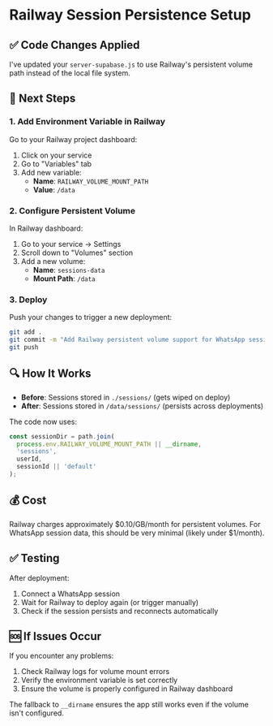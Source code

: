 # Railway Session Persistence Setup

## ✅ Code Changes Applied

I've updated your `server-supabase.js` to use Railway's persistent volume path instead of the local file system.

## 🚀 Next Steps

### 1. Add Environment Variable in Railway

Go to your Railway project dashboard:
1. Click on your service
2. Go to "Variables" tab
3. Add new variable:
   - **Name**: `RAILWAY_VOLUME_MOUNT_PATH`
   - **Value**: `/data`

### 2. Configure Persistent Volume

In Railway dashboard:
1. Go to your service → Settings
2. Scroll down to "Volumes" section
3. Add a new volume:
   - **Name**: `sessions-data`
   - **Mount Path**: `/data`

### 3. Deploy

Push your changes to trigger a new deployment:
```bash
git add .
git commit -m "Add Railway persistent volume support for WhatsApp sessions"
git push
```

## 🔍 How It Works

- **Before**: Sessions stored in `./sessions/` (gets wiped on deploy)
- **After**: Sessions stored in `/data/sessions/` (persists across deployments)

The code now uses:
```javascript
const sessionDir = path.join(
  process.env.RAILWAY_VOLUME_MOUNT_PATH || __dirname, 
  'sessions', 
  userId, 
  sessionId || 'default'
);
```

## 💰 Cost

Railway charges approximately $0.10/GB/month for persistent volumes. For WhatsApp session data, this should be very minimal (likely under $1/month).

## ✅ Testing

After deployment:
1. Connect a WhatsApp session
2. Wait for Railway to deploy again (or trigger manually)
3. Check if the session persists and reconnects automatically

## 🆘 If Issues Occur

If you encounter any problems:
1. Check Railway logs for volume mount errors
2. Verify the environment variable is set correctly
3. Ensure the volume is properly configured in Railway dashboard

The fallback to `__dirname` ensures the app still works even if the volume isn't configured.
